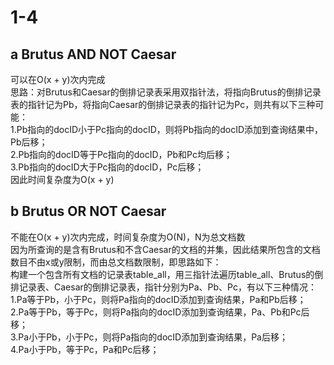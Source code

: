 # 1-4
## a Brutus AND NOT Caesar
可以在O(x + y)次内完成  
思路：对Brutus和Caesar的倒排记录表采用双指针法，将指向Brutus的倒排记录表的指针记为Pb，将指向Caesar的倒排记录表的指针记为Pc，则共有以下三种可能：  
1.Pb指向的docID小于Pc指向的docID，则将Pb指向的docID添加到查询结果中，Pb后移；  
2.Pb指向的docID等于Pc指向的docID，Pb和Pc均后移；  
3.Pb指向的docID大于Pc指向的docID，Pc后移；  
因此时间复杂度为O(x + y)  
## b Brutus OR NOT Caesar
不能在O(x + y)次内完成，时间复杂度为O(N)，N为总文档数  
因为所查询的是含有Brutus和不含Caesar的文档的并集，因此结果所包含的文档数目不由x或y限制，而由总文档数限制，即思路如下：  
构建一个包含所有文档的记录表table_all，用三指针法遍历table_all、Brutus的倒排记录表、Caesar的倒排记录表，指针分别为Pa、Pb、Pc，有以下三种情况：  
1.Pa等于Pb，小于Pc，则将Pa指向的docID添加到查询结果，Pa和Pb后移；  
2.Pa等于Pb，等于Pc，则将Pa指向的docID添加到查询结果，Pa、Pb和Pc后移；  
3.Pa小于Pb，小于Pc，则将Pa指向的docID添加到查询结果，Pa后移；  
4.Pa小于Pb，等于Pc，Pa和Pc后移；  
